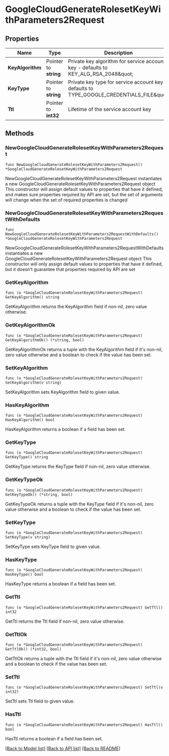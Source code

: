 # GoogleCloudGenerateRolesetKeyWithParameters2Request


## Properties

Name | Type | Description | Notes
------------ | ------------- | ------------- | -------------
**KeyAlgorithm** | Pointer to **string** | Private key algorithm for service account key - defaults to KEY_ALG_RSA_2048\&quot; | [optional] [default to "KEY_ALG_RSA_2048"]
**KeyType** | Pointer to **string** | Private key type for service account key - defaults to TYPE_GOOGLE_CREDENTIALS_FILE\&quot; | [optional] [default to "TYPE_GOOGLE_CREDENTIALS_FILE"]
**Ttl** | Pointer to **int32** | Lifetime of the service account key | [optional] 



## Methods


### NewGoogleCloudGenerateRolesetKeyWithParameters2Request

`func NewGoogleCloudGenerateRolesetKeyWithParameters2Request() *GoogleCloudGenerateRolesetKeyWithParameters2Request`

NewGoogleCloudGenerateRolesetKeyWithParameters2Request instantiates a new GoogleCloudGenerateRolesetKeyWithParameters2Request object
This constructor will assign default values to properties that have it defined,
and makes sure properties required by API are set, but the set of arguments
will change when the set of required properties is changed

### NewGoogleCloudGenerateRolesetKeyWithParameters2RequestWithDefaults

`func NewGoogleCloudGenerateRolesetKeyWithParameters2RequestWithDefaults() *GoogleCloudGenerateRolesetKeyWithParameters2Request`

NewGoogleCloudGenerateRolesetKeyWithParameters2RequestWithDefaults instantiates a new GoogleCloudGenerateRolesetKeyWithParameters2Request object
This constructor will only assign default values to properties that have it defined,
but it doesn't guarantee that properties required by API are set


### GetKeyAlgorithm

`func (o *GoogleCloudGenerateRolesetKeyWithParameters2Request) GetKeyAlgorithm() string`

GetKeyAlgorithm returns the KeyAlgorithm field if non-nil, zero value otherwise.

### GetKeyAlgorithmOk

`func (o *GoogleCloudGenerateRolesetKeyWithParameters2Request) GetKeyAlgorithmOk() (*string, bool)`

GetKeyAlgorithmOk returns a tuple with the KeyAlgorithm field if it's non-nil, zero value otherwise
and a boolean to check if the value has been set.

### SetKeyAlgorithm

`func (o *GoogleCloudGenerateRolesetKeyWithParameters2Request) SetKeyAlgorithm(v string)`

SetKeyAlgorithm sets KeyAlgorithm field to given value.


### HasKeyAlgorithm

`func (o *GoogleCloudGenerateRolesetKeyWithParameters2Request) HasKeyAlgorithm() bool`

HasKeyAlgorithm returns a boolean if a field has been set.




### GetKeyType

`func (o *GoogleCloudGenerateRolesetKeyWithParameters2Request) GetKeyType() string`

GetKeyType returns the KeyType field if non-nil, zero value otherwise.

### GetKeyTypeOk

`func (o *GoogleCloudGenerateRolesetKeyWithParameters2Request) GetKeyTypeOk() (*string, bool)`

GetKeyTypeOk returns a tuple with the KeyType field if it's non-nil, zero value otherwise
and a boolean to check if the value has been set.

### SetKeyType

`func (o *GoogleCloudGenerateRolesetKeyWithParameters2Request) SetKeyType(v string)`

SetKeyType sets KeyType field to given value.


### HasKeyType

`func (o *GoogleCloudGenerateRolesetKeyWithParameters2Request) HasKeyType() bool`

HasKeyType returns a boolean if a field has been set.




### GetTtl

`func (o *GoogleCloudGenerateRolesetKeyWithParameters2Request) GetTtl() int32`

GetTtl returns the Ttl field if non-nil, zero value otherwise.

### GetTtlOk

`func (o *GoogleCloudGenerateRolesetKeyWithParameters2Request) GetTtlOk() (*int32, bool)`

GetTtlOk returns a tuple with the Ttl field if it's non-nil, zero value otherwise
and a boolean to check if the value has been set.

### SetTtl

`func (o *GoogleCloudGenerateRolesetKeyWithParameters2Request) SetTtl(v int32)`

SetTtl sets Ttl field to given value.


### HasTtl

`func (o *GoogleCloudGenerateRolesetKeyWithParameters2Request) HasTtl() bool`

HasTtl returns a boolean if a field has been set.









[[Back to Model list]](../README.md#documentation-for-models) [[Back to API list]](../README.md#documentation-for-api-endpoints) [[Back to README]](../README.md)


